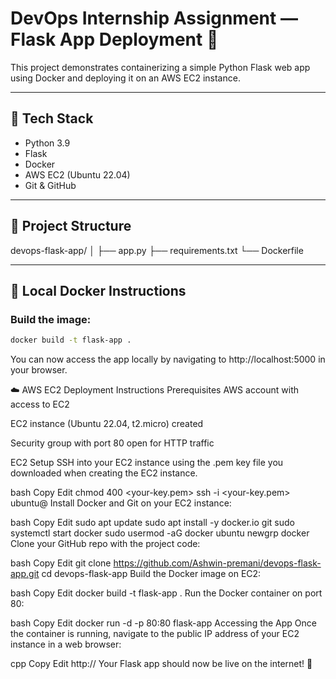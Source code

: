 # DevOps Internship Assignment — Flask App Deployment 🚀

This project demonstrates containerizing a simple Python Flask web app using Docker and deploying it on an AWS EC2 instance.

---

## 🧱 Tech Stack
- Python 3.9
- Flask
- Docker
- AWS EC2 (Ubuntu 22.04)
- Git & GitHub

---

## 📁 Project Structure

devops-flask-app/
│
├── app.py
├── requirements.txt
└── Dockerfile



---

## 🧪 Local Docker Instructions

### Build the image:
```bash
docker build -t flask-app .
```
You can now access the app locally by navigating to http://localhost:5000 in your browser.

☁️ AWS EC2 Deployment Instructions
Prerequisites
AWS account with access to EC2

EC2 instance (Ubuntu 22.04, t2.micro) created

Security group with port 80 open for HTTP traffic

EC2 Setup
SSH into your EC2 instance using the .pem key file you downloaded when creating the EC2 instance.

bash
Copy
Edit
chmod 400 <your-key.pem>
ssh -i <your-key.pem> ubuntu@<your-ec2-public-ip>
Install Docker and Git on your EC2 instance:

bash
Copy
Edit
sudo apt update
sudo apt install -y docker.io git
sudo systemctl start docker
sudo usermod -aG docker ubuntu
newgrp docker
Clone your GitHub repo with the project code:

bash
Copy
Edit
git clone https://github.com/Ashwin-premani/devops-flask-app.git
cd devops-flask-app
Build the Docker image on EC2:

bash
Copy
Edit
docker build -t flask-app .
Run the Docker container on port 80:

bash
Copy
Edit
docker run -d -p 80:80 flask-app
Accessing the App
Once the container is running, navigate to the public IP address of your EC2 instance in a web browser:

cpp
Copy
Edit
http://<your-ec2-public-ip>
Your Flask app should now be live on the internet! 🎉
